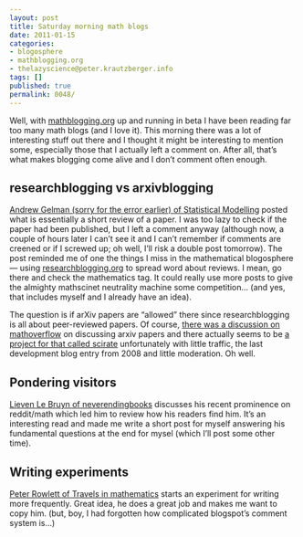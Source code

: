 ```yaml
---
layout: post
title: Saturday morning math blogs
date: 2011-01-15
categories:
- blogosphere
- mathblogging.org
- thelazyscience@peter.krautzberger.info
tags: []
published: true
permalink: 0048/
---
```


Well, with [mathblogging.org](http://www.mathblogging.org) up and running in beta I have been reading far too many math blogs (and I love it). This morning there was a lot of interesting stuff out there and I thought it might be interesting to mention some, especially those that I actually left a comment on. After all, that’s what makes blogging come alive and I don’t comment often enough.

## researchblogging vs arxivblogging

[Andrew Gelman (sorry for the error earlier) of Statistical Modelling](http://www.stat.columbia.edu/~cook/movabletype/archives/2011/01/regression_disc.html "...") posted what is essentially a short review of a paper. I was too lazy to check if the paper had been published, but I left a comment anyway (although now, a couple of hours later I can’t see it and I can’t remember if comments are creened or if I screwed up; oh well, I’ll risk a double post tomorrow). The post reminded me of one the things I miss in the mathematical blogosphere — using [researchblogging.org](http://researchblogging.org) to spread word about reviews. I mean, go there and check the mathematics tag. It could really use more posts to give the almighty mathscinet neutrality machine some competition… (and yes, that includes myself and I already have an idea).

The question is if arXiv papers are “allowed” there since researchblogging is all about peer-reviewed papers. Of course, [there was a discussion on mathoverflow](http://mathoverflow.net/questions/51056/is-there-a-place-where-people-discuss-arxiv-org-papers) on discussing arxiv papers and there actually seems to be [a project for that called scirate](http://scirate.com/) unfortunately with little traffic, the last development blog entry from 2008 and little moderation. Oh well.

## Pondering visitors

[Lieven Le Bruyn of neverendingbooks](http://www.neverendingbooks.org/the-reddit-aftereffect) discusses his recent prominence on reddit/math which led him to review how his readers find him. It’s an interesting read and made me write a short post for myself answering his fundamental questions at the end for mysel (which I’ll post some other time).

## Writing experiments

[Peter Rowlett of Travels in mathematics](http://aperiodical.com/2011/01/400-words-in-30-minutes-on-chaos-and-the-weather/) starts an experiment for writing more frequently. Great idea, he does a great job and makes me want to copy him. (but, boy, I had forgotten how complicated blogspot’s comment system is…)
